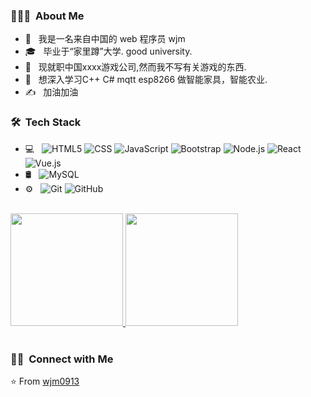 
<h3> 👨🏻‍💻 &nbsp;About Me </h3>

- 🤔 &nbsp; 我是一名来自中国的 web 程序员 wjm
- 🎓 &nbsp; 毕业于“家里蹲”大学. good university.
- 💼 &nbsp; 现就职中国xxxx游戏公司,然而我不写有关游戏的东西.
- 🌱 &nbsp; 想深入学习C++ C# mqtt esp8266 做智能家具，智能农业.
- ✍️ &nbsp; 加油加油

<h3> 🛠 &nbsp;Tech Stack</h3>

- 💻 &nbsp;
  ![HTML5](https://img.shields.io/badge/-HTML5-333333?style=flat&logo=HTML5)
  ![CSS](https://img.shields.io/badge/-CSS-333333?style=flat&logo=CSS3&logoColor=1572B6)
  ![JavaScript](https://img.shields.io/badge/-JavaScript-333333?style=flat&logo=javascript)
  ![Bootstrap](https://img.shields.io/badge/-Bootstrap-333333?style=flat&logo=bootstrap&logoColor=563D7C)
  ![Node.js](https://img.shields.io/badge/-Node.js-333333?style=flat&logo=node.js)
  ![React](https://img.shields.io/badge/-React-333333?style=flat&logo=react)
  ![Vue.js](https://img.shields.io/badge/-Vuejs-black?style=flat-square&logo=vue.js)
- 🛢 &nbsp;
  ![MySQL](https://img.shields.io/badge/-MySQL-333333?style=flat&logo=mysql)
- ⚙️ &nbsp;
  ![Git](https://img.shields.io/badge/-Git-333333?style=flat&logo=git)
  ![GitHub](https://img.shields.io/badge/-GitHub-333333?style=flat&logo=github)

<br/>

<a href="https://github.com/wjm0913">
  <img height="180em" src="https://github-readme-stats.vercel.app/api?username=wjm0913&theme=buefy&show_icons=true" />
  <img height="180em" src="https://github-readme-stats.vercel.app/api/top-langs/?username=wjm0913&theme=buefy&layout=compact" />
</a>

<br/>

<br/>

<h3> 🤝🏻 &nbsp;Connect with Me </h3>

⭐️ From [wjm0913](https://github.com/wjm0913)
